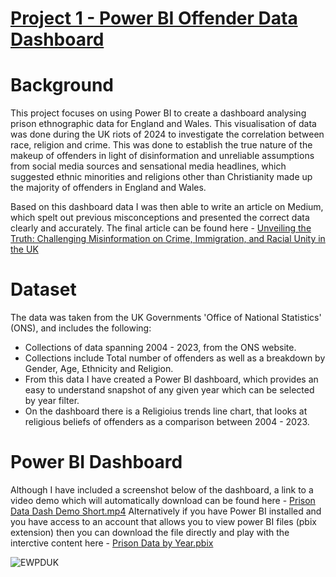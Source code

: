 # [Project 1 - Power BI Offender Data Dashboard](https://grhmmckean33.github.io/gmckeans_analytics_portfolio/)

# Background
This project focuses on using Power BI to create a dashboard analysing prison ethnographic data for England and Wales. This visualisation of data was done during the UK riots of 2024 to investigate the correlation between race, religion and crime. This was done to establish the true nature of the makeup of offenders in light of disinformation and unreliable assumptions from social media sources and sensational media headlines, which suggested ethnic minorities and religions other than Christianity made up the majority of offenders in England and Wales.

Based on this dashboard data I was then able to write an article on Medium, which spelt out previous misconceptions and presented the correct data clearly and accurately. The final article can be found here - [Unveiling the Truth: Challenging Misinformation on Crime, Immigration, and Racial Unity in the UK](https://medium.com/p/cc8e0270bd3d)

# Dataset 
The data was taken from the UK Governments 'Office of National Statistics' (ONS), and includes the following:

- Collections of data spanning 2004 - 2023, from the ONS website.
- Collections include Total number of offenders as well as a breakdown by Gender, Age, Ethnicity and Religion.
- From this data I have created a Power BI dashboard, which provides an easy to understand snapshot of any given year which can be selected by year filter.
- On the dashboard there is a Religioius trends line chart, that looks at religious beliefs of offenders as a comparison between 2004 - 2023.

# Power BI Dashboard
Although I have included a screenshot below of the dashboard, a link to a video demo which will automatically download can be found here - [Prison Data Dash Demo Short.mp4](https://github.com/grhmmckean33/gmckeans_analytics_portfolio/raw/refs/heads/main/Prison_Data_Dash_Demo_Short.mp4)
Alternatively if you have Power BI installed and you have access to an account that allows you to view power BI files (pbix extension) then you can download the file directly and play with the interctive content here - [Prison Data by Year.pbix](https://github.com/grhmmckean33/gmckeans_analytics_portfolio/raw/refs/heads/main/Prison_Data_by_Year.pbix)

![EWPDUK](https://github.com/user-attachments/assets/8a5f30af-f841-4750-81d2-739eb6b1e461)
